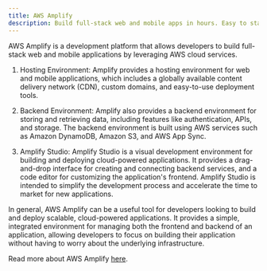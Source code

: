 ```yaml
---
title: AWS Amplify
description: Build full-stack web and mobile apps in hours. Easy to start, easy to scale
---
```


AWS Amplify is a development platform that allows developers to build full-stack web and mobile applications by leveraging AWS cloud services.

1. Hosting Environment: Amplify provides a hosting environment for web and mobile applications, which includes a globally available content delivery network (CDN), custom domains, and easy-to-use deployment tools.

2. Backend Environment: Amplify also provides a backend environment for storing and retrieving data, including features like authentication, APIs, and storage. The backend environment is built using AWS services such as Amazon DynamoDB, Amazon S3, and AWS App Sync.

3. Amplify Studio: Amplify Studio is a visual development environment for building and deploying cloud-powered applications. It provides a drag-and-drop interface for creating and connecting backend services, and a code editor for customizing the application's frontend. Amplify Studio is intended to simplify the development process and accelerate the time to market for new applications.

In general, AWS Amplify can be a useful tool for developers looking to build and deploy scalable, cloud-powered applications. It provides a simple, integrated environment for managing both the frontend and backend of an application, allowing developers to focus on building their application without having to worry about the underlying infrastructure.

Read more about AWS Amplify [here](https://docs.aws.amazon.com/amplify/latest/userguide/welcome.html).